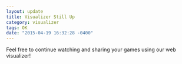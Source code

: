 ```yaml
---
layout: update
title: Visualizer Still Up
category: visualizer
tags: OK
date: "2015-04-19 16:32:28 -0400"
---
```


Feel free to continue watching and sharing your games using our web visualizer!
